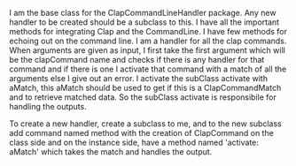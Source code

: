 I am the base class for the ClapCommandLineHandler package. Any new handler to be created should be a subclass to this. I have all the important methods for integrating Clap and the CommandLine. I have few methods for echoing out on the command line.  I am a handler for all the clap commands. When arguments are given as input, I first take the first argument which will be the clapCommand name and checks if there is any handler for that command and if there is one I activate that command with a match of all the arguments else I give out an error. I activate the subClass activate with aMatch, this aMatch should be used to get if this is a ClapCommandMatch and to retrieve matched data.  So the subClass activate is responsibile for handling the outputs.

To create a new handler, create a subclass to me, and to the new subclass add command named method with the creation of ClapCommand on the class side and on the instance side, have a method named 'activate: aMatch' which takes the match and handles the output.